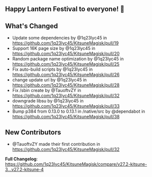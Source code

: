 ## Happy Lantern Festival to everyone! 🎉
## What's Changed
* Update some dependencies by @1q23lyc45 in https://github.com/1q23lyc45/KitsuneMagisk/pull/19
* Support 16K page size by @1q23lyc45 in https://github.com/1q23lyc45/KitsuneMagisk/pull/20
* Random package name optimization by @1q23lyc45 in https://github.com/1q23lyc45/KitsuneMagisk/pull/25
* Fix auto-build scripts by @1q23lyc45 in https://github.com/1q23lyc45/KitsuneMagisk/pull/26
* change update url by @1q23lyc45 in https://github.com/1q23lyc45/KitsuneMagisk/pull/28
* Fix /sbin create by @TauoftvZY in https://github.com/1q23lyc45/KitsuneMagisk/pull/32
* downgrade libsu by @1q23lyc45 in https://github.com/1q23lyc45/KitsuneMagisk/pull/33
* Bump p384 from 0.13.0 to 0.13.1 in /native/src by @dependabot in https://github.com/1q23lyc45/KitsuneMagisk/pull/38

## New Contributors
* @TauoftvZY made their first contribution in https://github.com/1q23lyc45/KitsuneMagisk/pull/32

**Full Changelog**: https://github.com/1q23lyc45/KitsuneMagisk/compare/v27.2-kitsune-3...v27.2-kitsune-4
